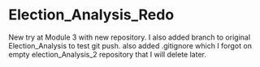 # Election_Analysis_Redo
New try at Module 3 with new repository. I also added branch to original Election_Analysis to test git push. also added .gitignore which I forgot on empty election_Analysis_2 repository that I will delete later. 
